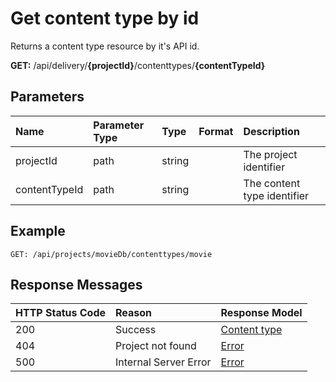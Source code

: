 # Get content type by id

Returns a content type resource by it's API id.

**GET:** /api/delivery/**{projectId}**/contenttypes/**{contentTypeId}**

## Parameters

|Name|Parameter Type|Type|Format|Description|
|:-|:-|:-|:-|:-|
|projectId|path|string||The project identifier|
|contentTypeId|path|string||The content type identifier|

## Example

```http
GET: /api/projects/movieDb/contenttypes/movie
```

## Response Messages

|HTTP Status Code|Reason|Response Model|
|:-|:-|:-|
|200|Success|[Content type](/model/content-type.md)|
|404|Project not found|[Error](/model/errors.md)|
|500|Internal Server Error|[Error](/model/errors.md)|
